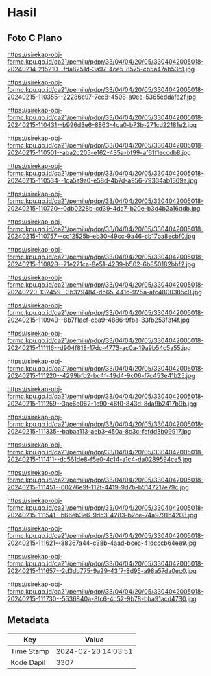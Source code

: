 # Hasil

## Foto C Plano

https://sirekap-obj-formc.kpu.go.id/ca21/pemilu/pdpr/33/04/04/20/05/3304042005018-20240214-215210--fda8251d-3a97-4ce5-8575-cb5a47ab53c1.jpg

https://sirekap-obj-formc.kpu.go.id/ca21/pemilu/pdpr/33/04/04/20/05/3304042005018-20240215-110355--22286c97-7ec8-4508-a0ee-5365eddafe2f.jpg

https://sirekap-obj-formc.kpu.go.id/ca21/pemilu/pdpr/33/04/04/20/05/3304042005018-20240215-110431--b996d3e6-8863-4ca0-b73b-271cd22181e2.jpg

https://sirekap-obj-formc.kpu.go.id/ca21/pemilu/pdpr/33/04/04/20/05/3304042005018-20240215-110501--aba2c205-e162-435a-bf99-af61f1eccdb8.jpg

https://sirekap-obj-formc.kpu.go.id/ca21/pemilu/pdpr/33/04/04/20/05/3304042005018-20240215-110534--1ca5a9a0-e58d-4b7d-a956-79334ab1369a.jpg

https://sirekap-obj-formc.kpu.go.id/ca21/pemilu/pdpr/33/04/04/20/05/3304042005018-20240215-110720--0db0228b-cd39-4da7-b20e-b3d4b2a16ddb.jpg

https://sirekap-obj-formc.kpu.go.id/ca21/pemilu/pdpr/33/04/04/20/05/3304042005018-20240215-110757--cc12525b-eb30-49cc-9a46-cb17ba8ecbf0.jpg

https://sirekap-obj-formc.kpu.go.id/ca21/pemilu/pdpr/33/04/04/20/05/3304042005018-20240215-110828--71e271ca-8e51-4239-b502-6b850182bbf2.jpg

https://sirekap-obj-formc.kpu.go.id/ca21/pemilu/pdpr/33/04/04/20/05/3304042005018-20240220-132459--3b329484-db65-441c-925a-afc4800385c0.jpg

https://sirekap-obj-formc.kpu.go.id/ca21/pemilu/pdpr/33/04/04/20/05/3304042005018-20240215-110949--8b7f1acf-cba9-4886-9fba-33fb253f3f4f.jpg

https://sirekap-obj-formc.kpu.go.id/ca21/pemilu/pdpr/33/04/04/20/05/3304042005018-20240215-111116--d904f818-17dc-4773-ac0a-19a9b54c5a55.jpg

https://sirekap-obj-formc.kpu.go.id/ca21/pemilu/pdpr/33/04/04/20/05/3304042005018-20240215-111220--4299bfb2-bc4f-49d4-9c06-f7c453e41b25.jpg

https://sirekap-obj-formc.kpu.go.id/ca21/pemilu/pdpr/33/04/04/20/05/3304042005018-20240215-111259--3ae6c062-1c90-46f0-843d-8da9b2417b9b.jpg

https://sirekap-obj-formc.kpu.go.id/ca21/pemilu/pdpr/33/04/04/20/05/3304042005018-20240215-111335--babaa113-aeb3-450a-8c3c-fefdd3b09917.jpg

https://sirekap-obj-formc.kpu.go.id/ca21/pemilu/pdpr/33/04/04/20/05/3304042005018-20240215-111411--dc561de8-f5e0-4c14-a1c4-da0289594ce5.jpg

https://sirekap-obj-formc.kpu.go.id/ca21/pemilu/pdpr/33/04/04/20/05/3304042005018-20240215-111451--60276e9f-112f-4419-9d7b-b5147217e79c.jpg

https://sirekap-obj-formc.kpu.go.id/ca21/pemilu/pdpr/33/04/04/20/05/3304042005018-20240215-111541--b66eb3e6-9dc3-4283-b2ce-74a9791b4208.jpg

https://sirekap-obj-formc.kpu.go.id/ca21/pemilu/pdpr/33/04/04/20/05/3304042005018-20240215-111621--88367a44-c38b-4aad-bcec-41dcccb64ee9.jpg

https://sirekap-obj-formc.kpu.go.id/ca21/pemilu/pdpr/33/04/04/20/05/3304042005018-20240215-111657--2d3db775-9a29-43f7-8d95-a98a57da0ec0.jpg

https://sirekap-obj-formc.kpu.go.id/ca21/pemilu/pdpr/33/04/04/20/05/3304042005018-20240215-111730--5536840a-8fc6-4c52-9b78-bba91acd4730.jpg


## Metadata

| Key        | Value               |
| ---------- | ------------------- |
| Time Stamp | 2024-02-20 14:03:51 |
| Kode Dapil | 3307                |




